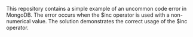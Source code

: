 This repository contains a simple example of an uncommon code error in MongoDB. The error occurs when the $inc operator is used with a non-numerical value.  The solution demonstrates the correct usage of the $inc operator.